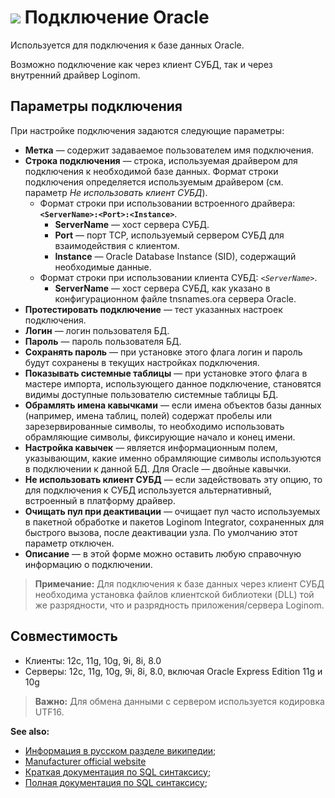 # ![ ](../../../images/icons/data-sources/db-oracle_default.svg) Подключение Oracle

Используется для подключения к базе данных Oracle.

Возможно подключение как через клиент СУБД, так и через внутренний драйвер Loginom.

## Параметры подключения

При настройке подключения задаются следующие параметры:

* **Метка** — содержит задаваемое пользователем имя подключения.
* **Строка подключения** — строка, используемая драйвером для подключения к необходимой базе данных. Формат строки подключения определяется используемым драйвером (см. параметр *Не использовать клиент СУБД*).
   * Формат строки при использовании встроенного драйвера: **`<ServerName>:<Port>:<Instance>`**.
      * **ServerName** — хост сервера СУБД.
      * **Port** — порт TCP, используемый сервером СУБД для взаимодействия с клиентом.
      * **Instance** — Oracle Database Instance (SID), содержащий необходимые данные.
   * Формат строки при использовании клиента СУБД: *`<ServerName>`*.
      * **ServerName** — хост сервера СУБД, как указано в конфигурационном файле tnsnames.ora сервера Oracle.
* **Протестировать подключение** — тест указанных настроек подключения.
* **Логин** — логин пользователя БД.
* **Пароль** — пароль пользователя БД.
* **Сохранять пароль** — при установке этого флага логин и пароль будут сохранены в текущих настройках подключения.
* **Показывать системные таблицы** — при установке этого флага в мастере импорта, использующего данное подключение, становятся видимы доступные пользователю системные таблицы БД.
* **Обрамлять имена кавычками** — если имена объектов базы данных (например, имена таблиц, полей) содержат пробелы или зарезервированные символы, то необходимо использовать обрамляющие символы, фиксирующие начало и конец имени.
* **Настройка кавычек** — является информационным полем, указывающим, какие именно обрамляющие символы используются в подключении к данной БД. Для Oracle — двойные кавычки.
* **Не использовать клиент СУБД** — если задействовать эту опцию, то для подключения к СУБД используется альтернативный, встроенный в платформу драйвер.
* **Очищать пул при деактивации** — очищает пул часто используемых в пакетной обработке и пакетов Loginom Integrator, сохраненных для быстрого вызова, после деактивации узла. По умолчанию этот параметр отключен.
* **Описание** — в этой форме можно оставить любую справочную информацию о подключении.

> **Примечание:** Для подключения к базе данных через клиент СУБД необходима установка файлов клиентской библиотеки (DLL) той же разрядности, что и разрядность приложения/сервера Loginom.

## Совместимость

* Клиенты: 12c, 11g, 10g, 9i, 8i, 8.0
* Серверы: 12c, 11g, 10g, 9i, 8i, 8.0, включая Oracle Express Edition 11g и 10g

> **Важно:** Для обмена данными с сервером используется кодировка UTF16.

**See also:**

* [Информация в русском разделе википедии](https://ru.wikipedia.org/wiki/Oracle_Database);
* [Manufacturer official website](https://www.oracle.com/)
* [Краткая документация по SQL синтаксису](http://docs.oracle.com/database/122/SQLQR/toc.htm);
* [Полная документация по SQL синтаксису](http://docs.oracle.com/database/122/SQLRF/toc.htm);
